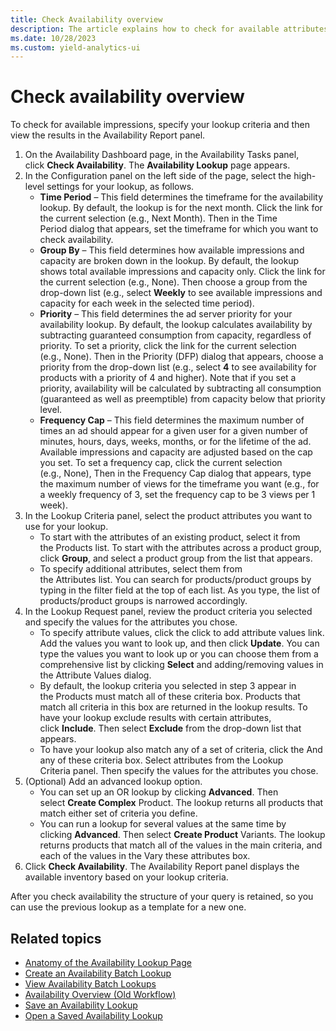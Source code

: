 ```yaml
---
title: Check Availability overview
description: The article explains how to check for available attributes, evaluating impressions, setting criteria, and examining results in the Availability Report panel.
ms.date: 10/28/2023
ms.custom: yield-analytics-ui
---
```

# Check availability overview
To check for available impressions, specify your lookup criteria and then view the results in the Availability Report panel.

1. On the Availability Dashboard page, in the Availability Tasks panel, click **Check Availability**. The **Availability Lookup** page appears.
1. In the Configuration panel on the left side of the page, select the high-level settings for your lookup, as follows.
    - **Time Period** – This field determines the timeframe for the availability lookup. By default, the lookup is for the next month. Click the link for the current selection (e.g., Next Month). Then in the Time Period dialog that appears, set the timeframe for which you want to check availability.
    - **Group By** – This field determines how available impressions and capacity are broken down in the lookup. By default, the lookup shows total available impressions and capacity only. Click the link for the current selection (e.g., None). Then choose a group from the drop-down list (e.g., select **Weekly** to see available impressions and capacity for each week in the selected time period).
    - **Priority** – This field determines the ad server priority for your availability lookup. By default, the lookup calculates availability by subtracting guaranteed consumption from capacity, regardless of priority. To set a priority, click the link for the current selection (e.g., None). Then in the Priority (DFP) dialog that appears, choose a priority from the drop-down list (e.g., select **4** to see availability for products with a priority of 4 and higher). Note that if you set a priority, availability will be calculated by subtracting all consumption (guaranteed as well as preemptible) from capacity below that priority level.  
    - **Frequency Cap** – This field determines the maximum number of times an ad should appear for a given user for a given number of minutes, hours, days, weeks, months, or for the lifetime of the ad. Available impressions and capacity are adjusted based on the cap you set. To set a frequency cap, click the current selection (e.g., None), Then in the Frequency Cap dialog that appears, type  the maximum number of views for the timeframe you want (e.g., for a weekly frequency of 3, set the frequency cap to be 3 views per 1 week).
1. In the Lookup Criteria panel, select the product attributes you want to use for your lookup.
    - To start with the attributes of an existing product, select it from the Products list. To start with the attributes across a product group, click **Group**, and select a product group from the list that appears.
    - To specify additional attributes, select them from the Attributes list. You can search for products/product groups by typing in the filter field at the top of each list. As you type, the list of products/product groups is narrowed accordingly.
1. In the Lookup Request panel, review the product criteria you selected and specify the values for the attributes you chose.
    - To specify attribute values, click the click to add attribute values link. Add the values you want to look up, and then click **Update**. You can type the values you want to look up or you can choose them from a comprehensive list by clicking **Select** and adding/removing values in the Attribute Values dialog.
    - By default, the lookup criteria you selected in step 3 appear in the Products must match all of these criteria box. Products that match all criteria in this box are returned in the lookup results. To have your lookup exclude results with certain attributes,       click **Include**. Then select **Exclude** from the drop-down list that appears.
    - To have your lookup also match any of a set of criteria, click the And any of these criteria box. Select attributes from
      the Lookup Criteria panel. Then specify the values for the attributes you chose.
1. (Optional) Add an advanced lookup option.
    - You can set up an OR lookup by clicking **Advanced**. Then select **Create Complex** Product. The lookup returns all products that match either set of criteria you define.
    - You can run a lookup for several values at the same time by clicking **Advanced**. Then select **Create Product** Variants. The lookup returns products that match all of the values in the main criteria, and each of the values in the Vary these attributes box.
1. Click **Check Availability**. The Availability Report panel displays the available inventory based on your lookup criteria.

After you check availability the structure of your query is retained, so you can use the previous lookup as a template for a new one.

## Related topics

- [Anatomy of the Availability Lookup Page](anatomy-of-the-availability-lookup-page.md)
- [Create an Availability Batch Lookup](create-an-availability-batch-lookup.md)
- [View Availability Batch Lookups](view-availability-batch-lookups.md)
- [Availability Overview (Old Workflow)](availability-overview-old-workflow.md)
- [Save an Availability Lookup](save-an-availability-lookup.md)
- [Open a Saved Availability Lookup](open-a-saved-availability-lookup.md)
